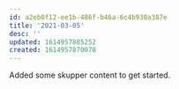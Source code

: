 ```yaml
---
id: a2eb0f12-ee1b-486f-b46a-6c4b930a387e
title: '2021-03-05'
desc: ''
updated: 1614957885252
created: 1614957870078
---
```


Added some skupper content to get started.